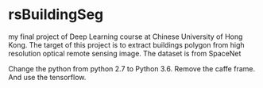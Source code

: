 # rsBuildingSeg
my final project of Deep Learning course at Chinese University of Hong Kong. The target of this project is to extract buildings polygon from high resolution optical remote sensing image. The dataset is from SpaceNet

Change the python from python 2.7 to Python 3.6. Remove the caffe frame. And use the tensorflow.
